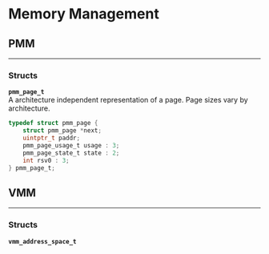 # Memory Management

## PMM
---
### Structs
**`pmm_page_t`**  
A architecture independent representation of a page. Page sizes vary by architecture.
```c
typedef struct pmm_page {
    struct pmm_page *next;
    uintptr_t paddr;
    pmm_page_usage_t usage : 3;
    pmm_page_state_t state : 2;
    int rsv0 : 3;
} pmm_page_t;
```


## VMM
---
### Structs
**`vmm_address_space_t`**